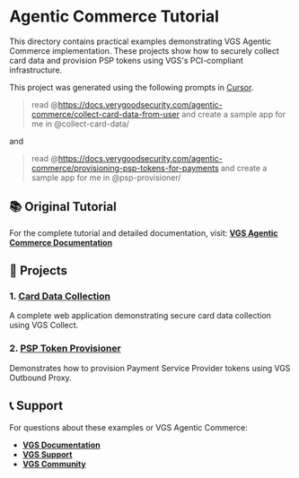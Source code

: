 # Agentic Commerce Tutorial

This directory contains practical examples demonstrating VGS Agentic Commerce implementation. These projects show how to securely collect card data and provision PSP tokens using VGS's PCI-compliant infrastructure.

This project was generated using the following prompts in [Cursor](https://cursor.com/). 

> read @https://docs.verygoodsecurity.com/agentic-commerce/collect-card-data-from-user and create a sample app for me in @collect-card-data/

and

> read @https://docs.verygoodsecurity.com/agentic-commerce/provisioning-psp-tokens-for-payments and create a sample app for me in @psp-provisioner/

## 📚 Original Tutorial

For the complete tutorial and detailed documentation, visit:
**[VGS Agentic Commerce Documentation](https://docs.verygoodsecurity.com/agentic-commerce/)**

## 🚀 Projects

### 1. [Card Data Collection](./collect-card-data/)

A complete web application demonstrating secure card data collection using VGS Collect.

### 2. [PSP Token Provisioner](./psp-provisioner/)

Demonstrates how to provision Payment Service Provider tokens using VGS Outbound Proxy.

## 📞 Support

For questions about these examples or VGS Agentic Commerce:

- **[VGS Documentation](https://docs.verygoodsecurity.com/)**
- **[VGS Support](https://www.verygoodsecurity.com/support)**
- **[VGS Community](https://community.verygoodsecurity.com/)**
